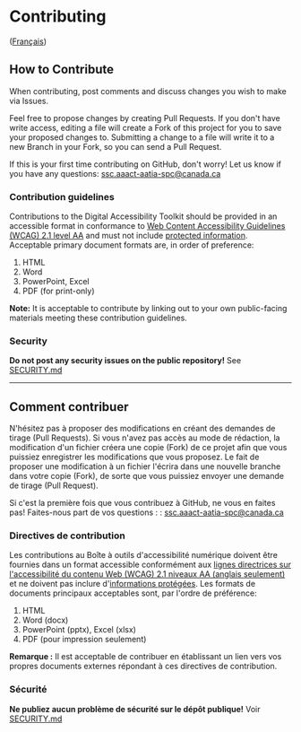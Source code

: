 # Contributing

([Français](#comment-contribuer))

## How to Contribute

When contributing, post comments and discuss changes you wish to make via Issues.

Feel free to propose changes by creating Pull Requests. If you don't have write access, editing a file will create a Fork of this project for you to save your proposed changes to. Submitting a change to a file will write it to a new Branch in your Fork, so you can send a Pull Request.

If this is your first time contributing on GitHub, don't worry!
Let us know if you have any questions: [ssc.aaact-aatia-spc@canada.ca](mailto:ssc.aaact-aatia-spc@canada.ca?subject=GitHub%20-%20Digital%20Accessibility%20Hub)

### Contribution guidelines

Contributions to the Digital Accessibility Toolkit should be provided in an accessible format in conformance to [Web Content Accessibility Guidelines (WCAG) 2.1 level AA](https://www.w3.org/TR/WCAG21/) and must not include [protected information](https://www.tpsgc-pwgsc.gc.ca/esc-src/protection-safeguarding/niveaux-levels-eng.html). Acceptable primary document formats are, in order of preference:
1. HTML
2. Word
3. PowerPoint, Excel
4. PDF (for print-only)

**Note:** It is acceptable to contribute by linking out to your own public-facing materials meeting these contribution guidelines.

### Security

**Do not post any security issues on the public repository!** See [SECURITY.md](SECURITY.md)

______________________

## Comment contribuer

N'hésitez pas à proposer des modifications en créant des demandes de tirage (Pull Requests). Si vous n'avez pas accès au mode de rédaction, la modification d'un fichier créera une copie (Fork) de ce projet afin que vous puissiez enregistrer les modifications que vous proposez. Le fait de proposer une modification à un fichier l'écrira dans une nouvelle branche dans votre copie (Fork), de sorte que vous puissiez envoyer une demande de tirage (Pull Request).

Si c'est la première fois que vous contribuez à GitHub, ne vous en faites pas!
Faites-nous part de vos questions : : ssc.aaact-aatia-spc@canada.ca

### Directives de contribution

Les contributions au Boîte à outils d'accessibilité numérique doivent être fournies dans un format accessible conformément aux [lignes directrices sur l'accessibilité du contenu Web (WCAG) 2.1 niveaux AA (anglais seulement)](https://www.w3.org/TR/WCAG21/) et ne doivent pas inclure d'[informations protégées](https://www.tpsgc-pwgsc.gc.ca/esc-src/protection-safeguarding/niveaux-levels-fra.html). Les formats de documents principaux acceptables sont, par l'ordre de préférence:
1. HTML
2. Word (docx)
3. PowerPoint (pptx), Excel (xlsx)
4. PDF (pour impression seulement)

**Remarque :** Il est acceptable de contribuer en établissant un lien vers vos propres documents externes répondant à ces directives de contribution.

### Sécurité

**Ne publiez aucun problème de sécurité sur le dépôt publique!** Voir [SECURITY.md](SECURITY.md)
